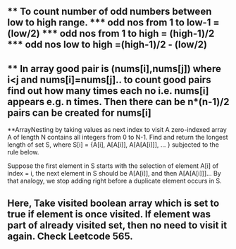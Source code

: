 ** To count number of odd numbers between low to high range.
*** odd nos from 1 to low-1 = (low/2)
*** odd nos from 1 to high = (high-1)/2
*** odd nos low to high =(high-1)/2 - (low/2)
--------------------------------------------------------------
** In array good pair is (nums[i],nums[j]) where i<j and nums[i]=nums[j].. to count good pairs find out how many times each no i.e. nums[i] appears e.g. n times. Then there can be n*(n-1)/2 pairs can be created for nums[i]
--------------------------------------------------------------
**ArrayNesting by taking values as next index to visit
A zero-indexed array A of length N contains all integers from 0 to N-1. Find and return the longest length of set S, where S[i] = {A[i], A[A[i]], A[A[A[i]]], ... } subjected to the rule below.

Suppose the first element in S starts with the selection of element A[i] of index = i, the next element in S should be A[A[i]], and then A[A[A[i]]]… By that analogy, we stop adding right before a duplicate element occurs in S.

 Here, Take visited boolean array which is set to true if element is once visited. If element was part of already visited set, then no need to visit it again.
 Check Leetcode 565.
--------------------------------------------------------------

